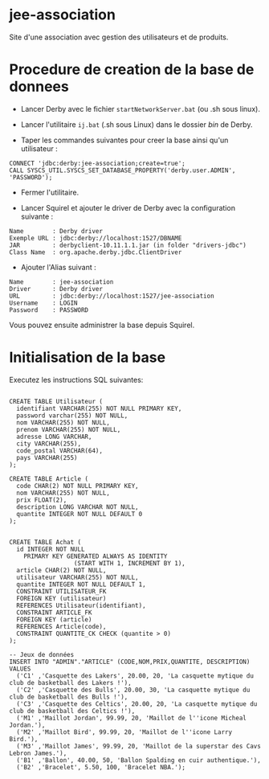 # jee-association
Site d'une association avec gestion des utilisateurs et de produits.

# Procedure de creation de la base de donnees

- Lancer Derby avec le fichier  ```startNetworkServer.bat``` (ou .sh sous linux).


- Lancer l'utilitaire ```ij.bat``` (.sh sous Linux) dans le dossier *bin* de Derby.
- Taper les commandes suivantes pour creer la base ainsi qu'un utilisateur :
```
CONNECT 'jdbc:derby:jee-association;create=true';
CALL SYSCS_UTIL.SYSCS_SET_DATABASE_PROPERTY('derby.user.ADMIN', 'PASSWORD');
```
- Fermer l'utilitaire.


- Lancer Squirel et ajouter le driver de Derby avec la configuration suivante :
```
Name        : Derby driver
Exemple URL : jdbc:derby://localhost:1527/DBNAME
JAR         : derbyclient-10.11.1.1.jar (in folder "drivers-jdbc")
Class Name  : org.apache.derby.jdbc.ClientDriver
```
- Ajouter l'Alias suivant :
```
Name        : jee-association
Driver      : Derby driver
URL         : jdbc:derby://localhost:1527/jee-association
Username    : LOGIN
Password    : PASSWORD
```

Vous pouvez ensuite administrer la base depuis Squirel.


# Initialisation de la base

Executez les instructions SQL suivantes:
```

CREATE TABLE Utilisateur (
  identifiant VARCHAR(255) NOT NULL PRIMARY KEY,
  password varchar(255) NOT NULL,
  nom VARCHAR(255) NOT NULL,
  prenom VARCHAR(255) NOT NULL,
  adresse LONG VARCHAR,
  city VARCHAR(255),
  code_postal VARCHAR(64),
  pays VARCHAR(255)
);

CREATE TABLE Article (
  code CHAR(2) NOT NULL PRIMARY KEY,
  nom VARCHAR(255) NOT NULL,
  prix FLOAT(2),
  description LONG VARCHAR NOT NULL,
  quantite INTEGER NOT NULL DEFAULT 0
);


CREATE TABLE Achat (
  id INTEGER NOT NULL
    PRIMARY KEY GENERATED ALWAYS AS IDENTITY
                  (START WITH 1, INCREMENT BY 1),
  article CHAR(2) NOT NULL,
  utilisateur VARCHAR(255) NOT NULL,
  quantite INTEGER NOT NULL DEFAULT 1,
  CONSTRAINT UTILISATEUR_FK
  FOREIGN KEY (utilisateur)
  REFERENCES Utilisateur(identifiant),
  CONSTRAINT ARTICLE_FK
  FOREIGN KEY (article)
  REFERENCES Article(code),
  CONSTRAINT QUANTITE_CK CHECK (quantite > 0)
);

-- Jeux de données
INSERT INTO "ADMIN"."ARTICLE" (CODE,NOM,PRIX,QUANTITE, DESCRIPTION) VALUES
  ('C1' ,'Casquette des Lakers', 20.00, 20, 'La casquette mytique du club de basketball des Lakers !'),
  ('C2' ,'Casquette des Bulls', 20.00, 30, 'La casquette mytique du club de basketball des Bulls !'),
  ('C3' ,'Casquette des Celtics', 20.00, 20, 'La casquette mytique du club de basketball des Celtics !'),
  ('M1' ,'Maillot Jordan', 99.99, 20, 'Maillot de l''icone Micheal Jordan.'),
  ('M2' ,'Maillot Bird', 99.99, 20, 'Maillot de l''icone Larry Bird.'),
  ('M3' ,'Maillot James', 99.99, 20, 'Maillot de la superstar des Cavs Lebron James.'),
  ('B1' ,'Ballon', 40.00, 50, 'Ballon Spalding en cuir authentique.'),
  ('B2' ,'Bracelet', 5.50, 100, 'Bracelet NBA.');
```
